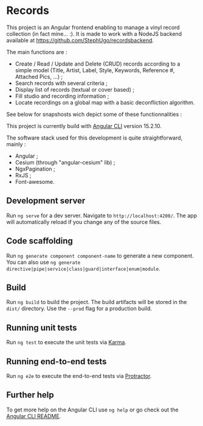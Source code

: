 # Records

This project is an Angular frontend enabling to manage a vinyl record collection (in fact mine... :). It is made to work with a NodeJS backend available at https://github.com/StephUgo/recordsbackend.

The main functions are :
  - Create / Read / Update and Delete (CRUD) records according to a simple model (Title, Artist, Label, Style, Keywords, Reference #, Attached Pics, ...) ;
  - Search records with several criteria ;
  - Display list of records (textual or cover based) ;
  - Fill studio and recording information ;
  - Locate recordings on a global map with a basic deconfliction algorithm.

See below for snapshosts wich depict some of these functionnalities :

This project is currently build with [Angular CLI](https://github.com/angular/angular-cli) version 15.2.10.

The software stack used for this development is quite straightforward, mainly : 
  - Angular ;
  - Cesium (through "angular-cesium" lib) ;
  - NgxPagination ;
  - RxJS ;
  - Font-awesome.

## Development server

Run `ng serve` for a dev server. Navigate to `http://localhost:4200/`. The app will automatically reload if you change any of the source files.

## Code scaffolding

Run `ng generate component component-name` to generate a new component. You can also use `ng generate directive|pipe|service|class|guard|interface|enum|module`.

## Build

Run `ng build` to build the project. The build artifacts will be stored in the `dist/` directory. Use the `--prod` flag for a production build.

## Running unit tests

Run `ng test` to execute the unit tests via [Karma](https://karma-runner.github.io).

## Running end-to-end tests

Run `ng e2e` to execute the end-to-end tests via [Protractor](http://www.protractortest.org/).

## Further help

To get more help on the Angular CLI use `ng help` or go check out the [Angular CLI README](https://github.com/angular/angular-cli/blob/master/README.md).
